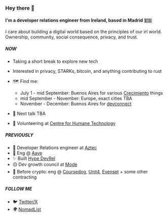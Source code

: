 ### Hey there 👋

#### I'm a developer relations engineer from Ireland, based in Madrid 🇪🇸

I care about building a digital world based on the principles of our irl world. Ownership, community, social consequence, privacy, and trust.

##### NOW
- Taking a short break to explore new tech
- Interested in privacy, STARKs, bitcoin, and anything contributing to rust

- 🗺️ Find me:
  - July 1 - mid September: Buenos Aires for various [Crecimiento](https://x.com/crecimientoar) things
  - mid September - November: Europe, exact cities TBA
  - November - December: Buenos Aires for [devconnect](https://devconnect.org/)
- 🎤 Next talk TBA
- 🧠 Volunteering at [Centre for Humane Technology](https://www.humanetech.com/)

##### PREVIOUSLY
- 💙 Developer Relations engineer at [Aztec](https://aztec.network/)
- 👻 Eng @ [Aave](https://aave.com/)
- ✨ Built [Hype DevRel](https://hy.pe/devrel)
- 🟡 Dev growth council at [Mode](https://mode.network)
- 🧭 Before crypto: eng @ [Coursedog](https://www.coursedog.com/), [Unit4](https://www.unit4.com/), [Evenset](https://evenset.com/) + some other contracting

##### FOLLOW ME
- 🐦 [Twitter/X](https://www.twitter.com/catmcgeecode/)
- 🌍 [NomadList](https://nomadlist.com/@catmcgee)
